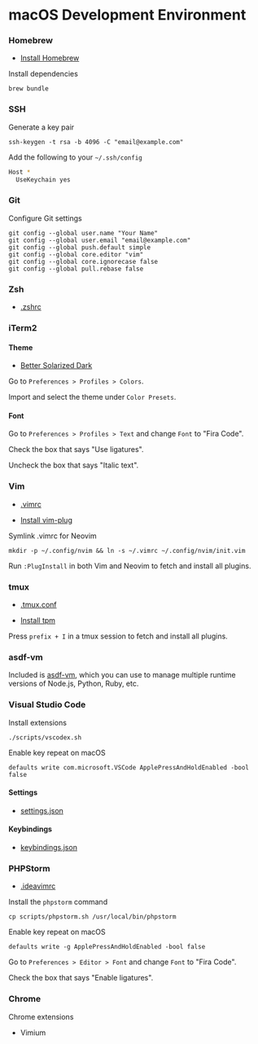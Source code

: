 # macOS Development Environment

### Homebrew

- [Install Homebrew](https://brew.sh)

Install dependencies

    brew bundle

### SSH

Generate a key pair

    ssh-keygen -t rsa -b 4096 -C "email@example.com"

Add the following to your `~/.ssh/config`

```sh
Host *
  UseKeychain yes
```

### Git

Configure Git settings

    git config --global user.name "Your Name"
    git config --global user.email "email@example.com"
    git config --global push.default simple
    git config --global core.editor "vim"
    git config --global core.ignorecase false
    git config --global pull.rebase false

### Zsh

- [.zshrc](https://github.com/joshcummingsdesign/mac-dev-env/tree/master/dotfiles/.zshrc)

### iTerm2

#### Theme

- [Better Solarized Dark](https://github.com/joshcummingsdesign/mac-dev-env/tree/master/themes)

Go to `Preferences > Profiles > Colors`.

Import and select the theme under `Color Presets`.

#### Font

Go to `Preferences > Profiles > Text` and change `Font` to "Fira Code".

Check the box that says "Use ligatures".

Uncheck the box that says "Italic text".

### Vim

- [.vimrc](https://github.com/joshcummingsdesign/mac-dev-env/tree/master/dotfiles/.vimrc)

- [Install vim-plug](https://github.com/junegunn/vim-plug)

Symlink .vimrc for Neovim

    mkdir -p ~/.config/nvim && ln -s ~/.vimrc ~/.config/nvim/init.vim

Run `:PlugInstall` in both Vim and Neovim to fetch and install all plugins.

### tmux

- [.tmux.conf](https://github.com/joshcummingsdesign/mac-dev-env/tree/master/dotfiles/.tmux.conf)

- [Install tpm](https://github.com/tmux-plugins/tpm)

Press `prefix + I` in a tmux session to fetch and install all plugins.

### asdf-vm

Included is [asdf-vm](https://asdf-vm.com/#/core-manage-plugins), which you can use to manage multiple runtime versions of Node.js, Python, Ruby, etc.

### Visual Studio Code

Install extensions

    ./scripts/vscodex.sh

Enable key repeat on macOS

    defaults write com.microsoft.VSCode ApplePressAndHoldEnabled -bool false

#### Settings

- [settings.json](https://github.com/joshcummingsdesign/mac-dev-env/tree/master/dotfiles/.vscode/settings.json)

#### Keybindings

- [keybindings.json](https://github.com/joshcummingsdesign/mac-dev-env/tree/master/dotfiles/.vscode/keybindings.json)

### PHPStorm

- [.ideavimrc](https://github.com/joshcummingsdesign/mac-dev-env/tree/master/dotfiles/.ideavimrc)

Install the `phpstorm` command

    cp scripts/phpstorm.sh /usr/local/bin/phpstorm

Enable key repeat on macOS

    defaults write -g ApplePressAndHoldEnabled -bool false

Go to `Preferences > Editor > Font` and change `Font` to "Fira Code".

Check the box that says "Enable ligatures".

### Chrome

Chrome extensions

- Vimium

